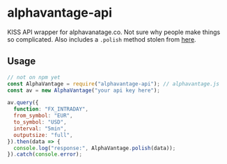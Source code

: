 # alphavantage-api
KISS API wrapper for alphavanatage.co. Not sure why people make things so complicated. Also includes a `.polish` method stolen from [here](https://github.com/zackurben/alphavantage). <!--their package works, however it's poorly structured (spaghetti) and doesn't appear to be well maintained (likely because it's structure makes it unmaintainable) -->


## Usage

```js
// not on npm yet
const AlphaVantage = require("alphavantage-api"); // alphavantage.js
const av = new AlphaVantage("your api key here");

av.query({
  function: "FX_INTRADAY",
  from_symbol: "EUR",
  to_symbol: "USD",
  interval: "5min",
  outputsize: "full",
}).then(data => {
  console.log("response:", AlphaVantage.polish(data));
}).catch(console.error);
```
